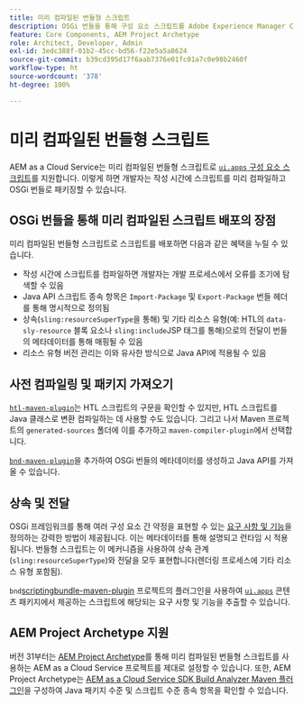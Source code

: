 ```yaml
---
title: 미리 컴파일된 번들형 스크립트
description: OSGi 번들을 통해 구성 요소 스크립트를 Adobe Experience Manager Cloud Service로 배포하는 방법을 살펴보십시오.
feature: Core Components, AEM Project Archetype
role: Architect, Developer, Admin
exl-id: 3edc388f-01b2-45cc-bd56-f22e5a5a8624
source-git-commit: b39cd395d17f6aab7376e01fc01a7c0e98b2460f
workflow-type: ht
source-wordcount: '378'
ht-degree: 100%

---
```



# 미리 컴파일된 번들형 스크립트

AEM as a Cloud Service는 미리 컴파일된 번들형 스크립트로 [`ui.apps` 구성 요소 스크립트](https://experienceleague.adobe.com/docs/experience-manager-cloud-service/implementing/developing/aem-project-content-package-structure.html#code-packages-%2F-osgi-bundles)를 지원합니다. 이렇게 하면 개발자는 작성 시간에 스크립트를 미리 컴파일하고 OSGi 번들로 패키징할 수 있습니다.

## OSGi 번들을 통해 미리 컴파일된 스크립트 배포의 장점

미리 컴파일된 번들형 스크립트로 스크립트를 배포하면 다음과 같은 혜택을 누릴 수 있습니다.

+ 작성 시간에 스크립트를 컴파일하면 개발자는 개발 프로세스에서 오류를 조기에 탐색할 수 있음
+ Java API 스크립트 종속 항목은 `Import-Package` 및 `Export-Package` 번들 헤더를 통해 명시적으로 정의됨
+ 상속(`sling:resourceSuperType`을 통해) 및 기타 리소스 유형(예: HTL의 `data-sly-resource` 블록 요소나 `sling:include`JSP 태그를 통해)으로의 전달이 번들의 메타데이터를 통해 매핑될 수 있음
+ 리소스 유형 버전 관리는 이와 유사한 방식으로 Java API에 적용될 수 있음

## 사전 컴파일링 및 패키지 가져오기

[`htl-maven-plugin`](https://sling.apache.org/components/htl-maven-plugin/index.html)는 HTL 스크립트의 구문을 확인할 수 있지만, HTL 스크립트를 Java 클래스로 변환 컴파일하는 데 사용할 수도 있습니다. 그리고 나서 Maven 프로젝트의 `generated-sources` 폴더에 이를 추가하고 `maven-compiler-plugin`에서 선택합니다.

[`bnd-maven-plugin`](https://github.com/bndtools/bnd/tree/master/maven/bnd-maven-plugin)을 추가하여 OSGi 번들의 메타데이터를 생성하고 Java API를 가져올 수 있습니다.

## 상속 및 전달

OSGi 프레임워크를 통해 여러 구성 요소 간 약정을 표현할 수 있는 [요구 사항 및 기능](https://docs.osgi.org/specification/osgi.core/7.0.0/framework.module.html#framework.module.dependencies)을 정의하는 강력한 방법이 제공됩니다. 이는 메타데이터를 통해 설명되고 런타임 시 적용됩니다. 번들형 스크립트는 이 메커니즘을 사용하여 상속 관계(`sling:resourceSuperType`)와 전달을 모두 표현합니다(렌더링 프로세스에 기타 리소스 유형 포함됨).

`bnd`[scriptingbundle-maven-plugin](https://sling.apache.org/components/scriptingbundle-maven-plugin/bnd.html) 프로젝트의 플러그인을 사용하여 [`ui.apps`](https://experienceleague.adobe.com/docs/experience-manager-cloud-service/implementing/developing/aem-project-content-package-structure.html#code-packages-%2F-osgi-bundles) 콘텐츠 패키지에서 제공하는 스크립트에 해당되는 요구 사항 및 기능을 추출할 수 있습니다.

## AEM Project Archetype 지원

버전 31부터는 [AEM Project Archetype](https://experienceleague.adobe.com/docs/experience-manager-core-components/using/developing/archetype/using.html)를 통해 미리 컴파일된 번들형 스크립트를 사용하는 AEM as a Cloud Service 프로젝트를 제대로 설정할 수 있습니다. 또한, AEM Project Archetype는 [AEM as a Cloud Service SDK Build Analyzer Maven 플러그인](/help/developing/archetype/build-analyzer-maven-plugin.md)을 구성하여 Java 패키지 수준 및 스크립트 수준 종속 항목을 확인할 수 있습니다.
